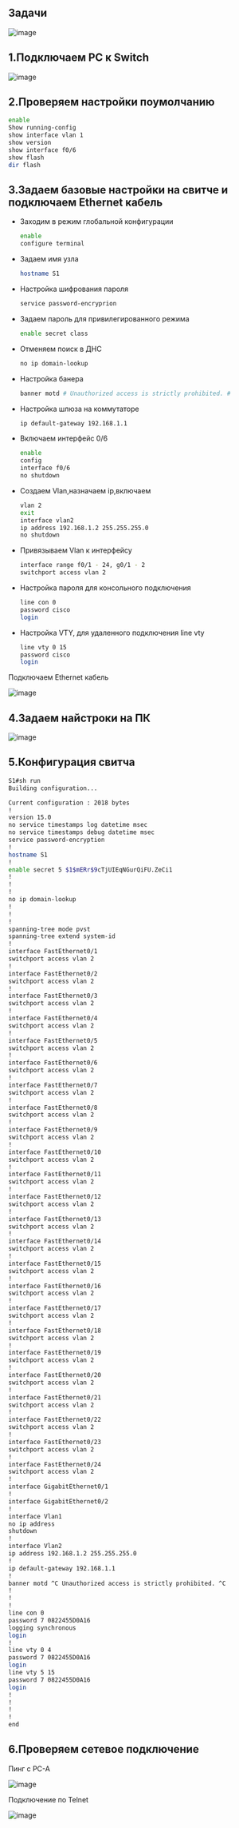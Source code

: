 ## Задачи

![image](https://user-images.githubusercontent.com/99355274/153927058-8f24ae0d-70b2-4a4e-8f93-4f995c79e8f6.png)


## 1.Подключаем PC к Switch

![image](https://user-images.githubusercontent.com/99355274/153922552-777bbdaa-7b25-4114-8c0b-b0db05a2a52e.png)


## 2.Проверяем настройки поумолчанию
```sh
enable
Show running-config
show interface vlan 1
show version
show interface f0/6
show flash
dir flash
```

## 3.Задаем базовые настройки на свитче и подключаем Ethernet кабель


- Заходим в режим глобальной конфигурации
    ```sh
    enable
    configure terminal
    ```

- Задаем имя узла
   ```sh
   hostname S1
   ``` 
   
- Настройка шифрования пароля
   ```sh
   service password-encryprion
   ```   
   
- Задаем пароль для привилегированного режима
    ```sh
    enable secret class
    ```   
    
- Отменяем поиск в ДНС
    ```sh
    no ip domain-lookup
    ```
    
- Настройка банера
    ```sh
    banner motd # Unauthorized access is strictly prohibited. #
    ```
    
 - Настройка шлюза на коммутаторе
    ```sh
    ip default-gateway 192.168.1.1
    ```   
    
- Включаем интерфейс 0/6
   ```sh
   enable
   config
   interface f0/6
   no shutdown
   ```
   
- Создаем Vlan,назначаем ip,включаем
    ```sh
    vlan 2
    exit
    interface vlan2
    ip address 192.168.1.2 255.255.255.0
    no shutdown
    ```
    
- Привязываем Vlan к интерфейсу
    ```sh
    interface range f0/1 - 24, g0/1 - 2
    switchport access vlan 2
    ```
    
- Настройка пароля для консольного подключения
     ```sh
    line con 0
    password cisco
    login
    ```
    
- Настройка VTY, для удаленного подключения line vty
    ```sh
    line vty 0 15
    password cisco
    login
    ```
 Подключаем Ethernet кабель
 
   ![image](https://github.com/KudryavcevR/Otus/blob/main/labs/1%20lab/scrn/ethernet.JPG)

## 4.Задаем найстроки на ПК

![image](https://user-images.githubusercontent.com/99355274/153926956-eb0864e9-16ec-4fca-a948-6a9e5bd5b3b3.png)


## 5.Конфигурация свитча

 ```sh
 S1#sh run
Building configuration...

Current configuration : 2018 bytes
!
version 15.0
no service timestamps log datetime msec
no service timestamps debug datetime msec
service password-encryption
!
hostname S1
!
enable secret 5 $1$mERr$9cTjUIEqNGurQiFU.ZeCi1
!
!
!
no ip domain-lookup
!
!
!
spanning-tree mode pvst
spanning-tree extend system-id
!
interface FastEthernet0/1
 switchport access vlan 2
!
interface FastEthernet0/2
 switchport access vlan 2
!
interface FastEthernet0/3
 switchport access vlan 2
!
interface FastEthernet0/4
 switchport access vlan 2
!
interface FastEthernet0/5
 switchport access vlan 2
!
interface FastEthernet0/6
 switchport access vlan 2
!
interface FastEthernet0/7
 switchport access vlan 2
!
interface FastEthernet0/8
 switchport access vlan 2
!
interface FastEthernet0/9
 switchport access vlan 2
!
interface FastEthernet0/10
 switchport access vlan 2
!
interface FastEthernet0/11
 switchport access vlan 2
!
interface FastEthernet0/12
 switchport access vlan 2
!
interface FastEthernet0/13
 switchport access vlan 2
!
interface FastEthernet0/14
 switchport access vlan 2
!
interface FastEthernet0/15
 switchport access vlan 2
!
interface FastEthernet0/16
 switchport access vlan 2
!
interface FastEthernet0/17
 switchport access vlan 2
!
interface FastEthernet0/18
 switchport access vlan 2
!
interface FastEthernet0/19
 switchport access vlan 2
!
interface FastEthernet0/20
 switchport access vlan 2
!
interface FastEthernet0/21
 switchport access vlan 2
!
interface FastEthernet0/22
 switchport access vlan 2
!
interface FastEthernet0/23
 switchport access vlan 2
!
interface FastEthernet0/24
 switchport access vlan 2
!
interface GigabitEthernet0/1
!
interface GigabitEthernet0/2
!
interface Vlan1
 no ip address
 shutdown
!
interface Vlan2
 ip address 192.168.1.2 255.255.255.0
!
ip default-gateway 192.168.1.1
!
banner motd ^C Unauthorized access is strictly prohibited. ^C
!
!
!
line con 0
 password 7 0822455D0A16
 logging synchronous
 login
!
line vty 0 4
 password 7 0822455D0A16
 login
line vty 5 15
 password 7 0822455D0A16
 login
!
!
!
!
end
```

## 6.Проверяем сетевое подключение

Пинг с PC-A

![image](https://user-images.githubusercontent.com/99355274/153922461-103be4e5-b4da-400f-9a7a-8118859445a4.png)

Подключение по Telnet

![image](https://user-images.githubusercontent.com/99355274/153922502-62bd7865-7198-423c-85ba-88d36354b90f.png)


